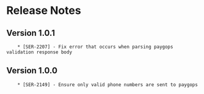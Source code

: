 # Release Notes

## Version 1.0.1
        
        * [SER-2207] - Fix error that occurs when parsing paygops validation response body

## Version 1.0.0

        * [SER-2149] - Ensure only valid phone numbers are sent to paygops